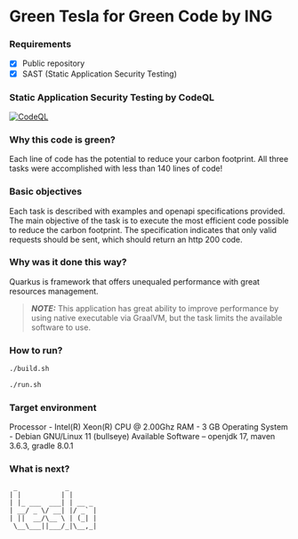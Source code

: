 # Green Tesla for Green Code by ING

### Requirements

- [x] Public repository
- [x] SAST (Static Application Security Testing)

### Static Application Security Testing by CodeQL

[![CodeQL](https://github.com/lfirek/pionteching/actions/workflows/codeql.yml/badge.svg)](https://github.com/lfirek/pionteching/actions/workflows/codeql.yml)

### Why this code is green?

Each line of code has the potential to reduce your carbon footprint. All three tasks were accomplished with less than 140 lines of code!

### Basic objectives

Each task is described with examples and openapi specifications provided. The main objective of the task is to execute the most efficient code possible to reduce the carbon footprint. The specification indicates that only valid requests should be sent, which should return an http 200 code.

### Why was it done this way?

Quarkus is framework that offers unequaled performance with great resources management.

> **_NOTE:_** This application has great ability to improve performance by using native executable via GraalVM, but the task limits the available software to use.

### How to run?

```bash
./build.sh

./run.sh
```

### Target environment

Processor - Intel(R) Xeon(R) CPU @ 2.00Ghz
RAM - 3 GB
Operating System - Debian GNU/Linux 11 (bullseye)
Available Software – openjdk 17, maven 3.6.3, gradle 8.0.1


### What is next?

```text
 _            _       
| |          | |      
| |_ ___  ___| | __ _ 
| __/ _ \/ __| |/ _` |
| ||  __/\__ \ | (_| |
 \__\___||___/_|\__,_|
```